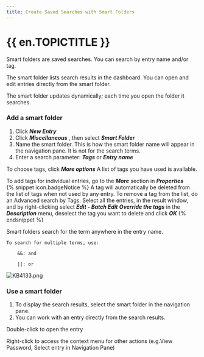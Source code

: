 ```yaml
---
title: Create Saved Searches with Smart Folders
---
```

# {{ en.TOPICTITLE }}
Smart folders are saved searches. You can search by entry name and/or tag.  

The smart folder lists search results in the dashboard. You can open and edit entries directly from the smart folder.  

The smart folder updates dynamically; each time you open the folder it searches.  
### Add a smart folder
1. Click ***New Entry***
1. Click ***Miscellaneous*** , then select ***Smart Folder***
1. Name the smart folder. This is how the smart folder name will appear in the navigation pane. It is not for the search terms.
1. Enter a search parameter: ***Tags*** or ***Entry name***  

To choose tags, click ***More options*** A list of tags you have used is available.  

To add tags for individual entries, go to the ***More*** section in ***Properties***  
{% snippet icon.badgeNotice %}
A tag will automatically be deleted from the list of tags when not used by any entry. To remove a tag from the list, do an Advanced search by Tags. Select all the entries, in the result window, and by right-clicking select ***Edit - Batch Edit*** ***Override the tags*** in the ***Description*** menu, deselect the tag you want to delete and click ***OK***
{% endsnippet %}  

Smart folders search for the term anywhere in the entry name.  

    To search for multiple terms, use:  

        &&: and  

        ||: or  

![KB4133.png](/img/en/kb/KB4133.png)
### Use a smart folder
1. To display the search results, select the smart folder in the navigation pane.
1. You can work with an entry directly from the search results.  

Double-click to open the entry  

Right-click to access the context menu for other actions (e.g.View Password, Select entry in Navigation Pane)
